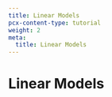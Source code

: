 ```yaml
---
title: Linear Models
pcx-content-type: tutorial
weight: 2
meta:
  title: Linear Models
---
```


# Linear Models